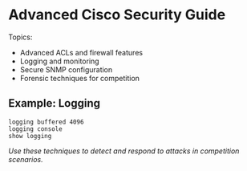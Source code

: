 # Advanced Cisco Security Guide

Topics:
- Advanced ACLs and firewall features
- Logging and monitoring
- Secure SNMP configuration
- Forensic techniques for competition

## Example: Logging

```plaintext
logging buffered 4096
logging console
show logging
```

*Use these techniques to detect and respond to attacks in competition scenarios.*
